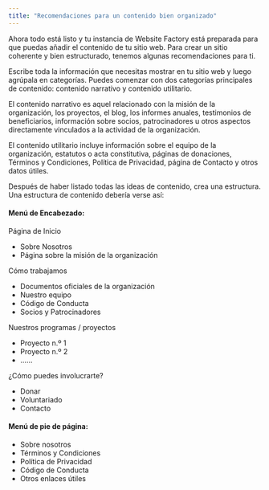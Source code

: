 ```yaml
---
title: "Recomendaciones para un contenido bien organizado"
---
```


Ahora todo está listo y tu instancia de Website Factory está preparada para que puedas añadir el contenido de tu sitio web. Para crear un sitio coherente y bien estructurado, tenemos algunas recomendaciones para ti.

Escribe toda la información que necesitas mostrar en tu sitio web y luego agrúpala en categorías. Puedes comenzar con dos categorías principales de contenido: contenido narrativo y contenido utilitario.

El contenido narrativo es aquel relacionado con la misión de la organización, los proyectos, el blog, los informes anuales, testimonios de beneficiarios, información sobre socios, patrocinadores u otros aspectos directamente vinculados a la actividad de la organización.

El contenido utilitario incluye información sobre el equipo de la organización, estatutos o acta constitutiva, páginas de donaciones, Términos y Condiciones, Política de Privacidad, página de Contacto y otros datos útiles.

Después de haber listado todas las ideas de contenido, crea una estructura. Una estructura de contenido debería verse así:

#### Menú de Encabezado:
Página de Inicio
- Sobre Nosotros
- Página sobre la misión de la organización

Cómo trabajamos
- Documentos oficiales de la organización
- Nuestro equipo
- Código de Conducta
- Socios y Patrocinadores

Nuestros programas / proyectos
- Proyecto n.º 1
- Proyecto n.º 2
- ……

¿Cómo puedes involucrarte?
- Donar
- Voluntariado
- Contacto

#### Menú de pie de página:

- Sobre nosotros
- Términos y Condiciones
- Política de Privacidad
- Código de Conducta
- Otros enlaces útiles
